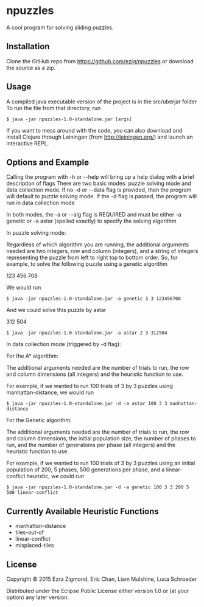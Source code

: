 # npuzzles

A cool program for solving sliding puzzles.

## Installation

Clone the GitHub repo from https://github.com/ezig/npuzzles or
download the source as a zip.

## Usage

A compiled java executable version of the project is in the src/uberjar folder
To run the file from that directory, run 

    $ java -jar npuzzles-1.0-standalone.jar [args]

If you want to mess around with the code, you can also download and install Clojure
through Leiningen (from http://leiningen.org/) and launch an interactive REPL.

## Options and Example

Calling the program with -h or --help will bring up a help dialog with a brief
description of flags
There are two basic modes: puzzle solving mode and data collection mode. If no
-d or --data flag is provided, then the program will default to puzzle solving mode.
If the -d flag is passed, the program will run in data collection mode

In both modes, the -a or --alg flag is REQUIRED and must be either 
-a genetic or -a astar (spelled exactly) to specify the solving algorithm

In puzzle solving mode:

Regardless of which algorithm you are running, the additional arguments needed
are two integers, row and column (integers), and a string of integers representing the puzzle
from left to right top to bottom order. So, for example, to solve the following puzzle using a genetic algorithm

123
456
708

We would run

	$ java -jar npuzzles-1.0-standalone.jar -a genetic 3 3 123456708 

And we could solve this puzzle by astar

312
504

	$ java -jar npuzzles-1.0-standalone.jar -a astar 2 3 312504

In data collection mode (triggered by -d flag):

For the A* algorithm:

The additional arguments needed are the number of trials to run, the row and 
column dimensions (all integers) and the heuristic function to use.

For example, if we wanted to run 100 trials of 3 by 3 puzzles using manhattan-distance,
we would run

	$ java -jar npuzzles-1.0-standalone.jar -d -a astar 100 3 3 manhattan-distance

For the Genetic algorithm:

The additional arguments needed are the number of trials to run, the row and 
column dimensions, the initial population size, the number of phases to run,
and the number of generatoins per phase (all integers) and the heuristic function to use.

For example, if we wanted to run 100 trials of 3 by 3 puzzles using an initial
population of 200, 5 phases, 500 generations per phase, and a linear-conflict heuristic,
we could run

	$ java -jar npuzzles-1.0-standalone.jar -d -a genetic 100 3 3 200 5 500 linear-conflict

## Currently Available Heuristic Functions
* manhattan-distance
* tiles-out-of
* linear-conflict
* misplaced-tiles

## License

Copyright © 2015 Ezra Zigmond, Eric Chan, Liam Mulshine, Luca Schroeder

Distributed under the Eclipse Public License either version 1.0 or (at
your option) any later version.
